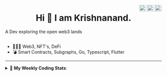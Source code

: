 <a href="https://twitter.com/incrypto32" target="_blank" rel="nofollow"><img align="right" alt="Pratik's Twitter" width="22px" src="https://cdn.jsdelivr.net/npm/simple-icons@v3/icons/twitter.svg" /></a><a href="https://www.linkedin.com/in/incrypto32" target="_blank" rel="nofollow"><img align="right" alt="Pratik's Linkdein" width="22px" src="https://cdn.jsdelivr.net/npm/simple-icons@v3/icons/linkedin.svg" /></a><a href="https://www.instagram.com/incrypto32" target="_blank" rel="nofollow"><img align="right" alt="Insta" width="22px" src="https://cdn.jsdelivr.net/npm/simple-icons@v3/icons/instagram.svg" /></a>

<center><h1> Hi 👋 I am Krishnanand. </h1></center>
A Dev exploring the open web3 lands

 <br /> 
 <br /> 

 
- 👨🏽‍💻  Web3, NFT's, DeFi
- 💣  Smart Contracts, Subgraphs, Go, Typescript, Flutter
<!-- - 🌐 Visit my [porfolio website](https://incrypt32.github.io/) for complete background and contact. -->


---


<details> 
 <summary>🤖 <b>My Weekly Coding Stats</b>: </summary>
<br>

<!--START_SECTION:waka-->

```text
TypeScript   26 mins         ████████████▓░░░░░░░░░░░░   50.71 %
Git Config   8 mins          ████░░░░░░░░░░░░░░░░░░░░░   16.40 %
Markdown     5 mins          ██▓░░░░░░░░░░░░░░░░░░░░░░   11.32 %
JSON         4 mins          ██▒░░░░░░░░░░░░░░░░░░░░░░   08.79 %
GraphQL      3 mins          █▓░░░░░░░░░░░░░░░░░░░░░░░   07.31 %
YAML         2 mins          █▒░░░░░░░░░░░░░░░░░░░░░░░   05.46 %
```

<!--END_SECTION:waka-->

</details>


